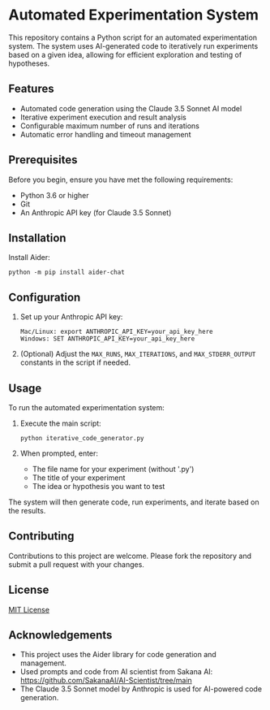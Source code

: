 # Automated Experimentation System

This repository contains a Python script for an automated experimentation system. The system uses AI-generated code to iteratively run experiments based on a given idea, allowing for efficient exploration and testing of hypotheses.

## Features

- Automated code generation using the Claude 3.5 Sonnet AI model
- Iterative experiment execution and result analysis
- Configurable maximum number of runs and iterations
- Automatic error handling and timeout management

## Prerequisites

Before you begin, ensure you have met the following requirements:

- Python 3.6 or higher
- Git
- An Anthropic API key (for Claude 3.5 Sonnet)

## Installation

Install Aider:

   ```
   python -m pip install aider-chat
   ```

## Configuration

1. Set up your Anthropic API key:
   ```
   Mac/Linux: export ANTHROPIC_API_KEY=your_api_key_here
   Windows: SET ANTHROPIC_API_KEY=your_api_key_here
   
   ```
2. (Optional) Adjust the `MAX_RUNS`, `MAX_ITERATIONS`, and `MAX_STDERR_OUTPUT` constants in the script if needed.

## Usage

To run the automated experimentation system:

1. Execute the main script:
   ```
   python iterative_code_generator.py
   ```

2. When prompted, enter:
   - The file name for your experiment (without '.py')
   - The title of your experiment
   - The idea or hypothesis you want to test

The system will then generate code, run experiments, and iterate based on the results.

## Contributing

Contributions to this project are welcome. Please fork the repository and submit a pull request with your changes.

## License

[MIT License](LICENSE)

## Acknowledgements

- This project uses the Aider library for code generation and management.
- Used prompts and code from AI scientist from Sakana AI: https://github.com/SakanaAI/AI-Scientist/tree/main
- The Claude 3.5 Sonnet model by Anthropic is used for AI-powered code generation.
